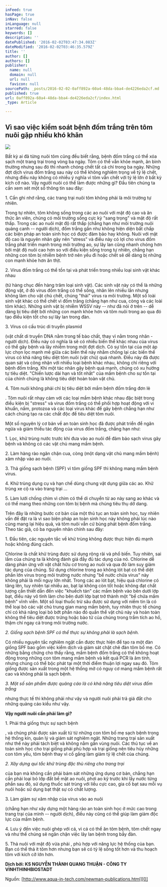 ```yaml
---
inFeed: true
hasPage: true
inNav: false
inLanguage: null
starred: false
keywords: []
description: ''
datePublished: '2016-02-02T03:47:34.083Z'
dateModified: '2016-02-02T03:46:35.579Z'
title: ''
author: []
authors: []
publisher:
  name: null
  domain: null
  url: null
  favicon: null
sourcePath: _posts/2016-02-02-0aff892a-60a4-48da-bba4-de4226eda2cf.md
published: true
url: 0aff892a-60a4-48da-bba4-de4226eda2cf/index.html
_type: Article

---
```

## Vì sao việc kiểm soát bệnh đốm trắng trên tôm nuôi gặp nhiều khó khăn
![](https://the-grid-user-content.s3-us-west-2.amazonaws.com/60855956-3688-4f3c-80b2-128b6b6dce82.jpg)

Bất kỳ ai đã từng nuôi tôm cũng đều biết rằng, bệnh đốm trắng có thể xóa sạch một trang trại trong vòng ba ngày. Tôm có thể vẫn khỏe mạnh, ăn bình thường nhưng sau đó thì nhanh chóng chết tất cả chỉ trong ba ngày. Những đợt dịch virus đốm trắng sau này có thể không nghiêm trọng về tỷ lệ chết, nhưng điều này không có nhiều ý nghĩa vì tôm vẫn chết với tỷ lệ lớn ở bất kỳ kích cỡ nào.  Vậy người nuôi có thể làm được những gì? Đầu tiên chúng ta cần xem xét một số thông tin sau đây:

1\. Cần ghi nhớ rằng, các trang trại nuôi tôm không phải là môi trường tự nhiên.

Trong tự nhiên, tôm không sống trong các ao nuôi với mật độ cao và ăn thức ăn viên, chúng có môi trường sống cực kỳ "sang trọng" và mật độ rất thấp. Trong các ao nuôi mật độ rất thấp (chẳng hạn như môi trường nuôi quảng canh -- người dịch), đốm trắng gần như không hiện diện bất chấp các biện pháp an toàn sinh học có được đảm bảo hay không. Nuôi với mật độ cao là nguyên nhân gây nên "stress" và điều này có lợi cho virus đốm trắng phát triển mạnh trong môi trường ao, sự lây lan cũng nhanh chóng hơn bởi mật độ nuôi cao hơn so với điều kiện sống trong tự nhiên, chẳng hạn những con tôm bị nhiễm bệnh trở nên yếu đi hoặc chết sẽ dễ dàng bị những con mạnh khỏe hơn ăn thịt.

2\. Virus đốm trắng có thể tồn tại và phát triển trong nhiều loại sinh vật khác nhau

(từ hàng chục đến hàng trăm loại sinh vật). Các sinh vật này có thể là những động vật, ở đó virus đốm trắng có thể sống, nhân lên nhiều lần nhưng không làm cho vật chủ chết, chúng "thải" virus ra môi trường. Một số loài sinh vật khác có thể chết vì đốm trắng (chẳng hạn như cua, còng và các loài tôm khác). Những sinh vật bị nhiễm WSSV này -- như đã nói ở trên -- dễ dàng bị tiêu diệt bởi những con mạnh khỏe hơn và tôm nuôi trong ao qua đó tạo điều kiện tốt cho sự lây lan trong đàn.

3\. Virus có cấu trúc di truyền plasmid

(vật chất di truyền DNA nằm trong tế bào chất, thay vì nằm trong nhân - người dịch). Điều này có nghĩa là sẽ có nhiều biến thể khác nhau của virus có thể gây bệnh và lây nhiễm trong một đợt dịch. Có sự tồn tại của một áp lực chọn lọc mạnh mẽ giữa các biến thể này nhằm chống lại các biến thể virus có khả năng tiêu diệt tôm nuôi (vật chủ) quá nhanh. Điều này đã được quan sát và công nhận với nhiều loại bệnh khác nhau, không chỉ riêng với bệnh đốm trắng. Khi một tác nhân gây bệnh quá mạnh, chúng có xu hướng tự tiêu diệt. "Chiến lược dài hạn và tốt nhất" của mầm bệnh cho sự tồn tại của chính chúng là không tiêu diệt hoàn toàn vật chủ.

4\. Tôm nuôi không phải chỉ bị tiêu diệt bởi mầm bệnh đốm trắng đơn lẻ

. Tôm nuôi rất nhạy cảm với các loại mầm bệnh khác nhau đặc biệt trong điều kiện bị "stress" và virus đốm trắng có thể phối hợp hoạt động với vi khuẩn, nấm, protozoa và các loại virus khác để gây bệnh chẳng hạn như cách chúng tạo ra các chất độc để tiêu diệt tôm nuôi.

Một số nguyên lý cơ bản về an toàn sinh học đã được phát triển để ngăn ngừa và giảm thiểu tác động của virus đốm trắng, chẳng hạn như:

1\. Lọc, khử trùng nước trước khi đưa vào ao nuôi để đảm bảo sạch virus gây bệnh và không có các vật chủ mang mầm bệnh.

2\. Làm hàng rào ngăn chặn cua, còng (một dạng vật chủ mang mầm bệnh) xâm nhập vào ao nuôi.

3\. Thả giống sạch bệnh (SPF) vì tôm giống SPF thì không mang mầm bệnh virus.

4\. Khử trùng dụng cụ và hạn chế dùng chung vật dụng giữa các ao. Khử trùng xe cộ ra vào trang trại ...

5\. Làm lưới chống chim vì chim có thể di chuyển từ ao này sang ao khác và có thể mang theo những con tôm bị bệnh mà chúng tiêu thụ dở dang.

Trên đây là những bước cơ bản của một thủ tục an toàn sinh học, tuy nhiên vấn đề đặt ra là vì sao biện pháp an toàn sinh học này không phải lúc nào cũng mang lại hiệu quả, và tôm nuôi vẫn cứ bùng phát bệnh đốm trắng. Theo tác giả, có ba nguyên nhân chính sau đây:

1\. Đầu tiên, các nguyên tắc về khử trùng không được thực hiện đủ mạnh hoặc không đúng cách.

Chlorine là chất khử trùng được sử dụng rộng rãi và phổ biến. Tuy nhiên, sai lầm của chúng ta là không đánh giá đầy đủ tác dụng của nó. Chlorine dễ dàng phản ứng với vật chất hữu cơ trong ao nuôi và qua đó làm suy giảm tác dụng của chúng. Sử dụng chlorine trong ao không lót bạt có thể diệt phần lớn virus trong môi trường nước nhưng "bể nước chứa virus" này không phải là mối nguy lớn nhất. Trong các ao lót bạt, hiệu quả chlorine có tăng lên, tuy nhiên tại nhiều ao, bạt lại không còn tốt hoặc không đạt chất lượng cần thiết dẫn đến việc "khuếch tán" các mầm bệnh vào bên dưới lớp bạt, điều này vô tình làm cho bên dưới lớp bạt trở thành một "bể chứa mầm bệnh" vĩnh viễn. Một số loại thuốc trừ sâu được sử dụng với niềm tin là có thể loại bỏ các vật chủ trung gian mang mầm bệnh, tuy nhiên thực tế chúng chỉ có khả năng loại bỏ bớt phần nào đó quần thể vật chủ này và hoàn toàn không thể tiêu diệt được trứng hoặc bào tử của chúng trong trầm tích ao hồ, thậm chí ngay cả trong môi trường nước.

_2\. Giống sạch bệnh SPF có thể thực sự không phải là sạch bệnh._

Có nhiều nguyên tắc nghiêm ngặt cần được thực hiện để tạo ra một đàn giống SPF bao gồm việc kiểm dịch và giám sát chặt chẽ đàn tôm bố mẹ. Có những bằng chứng cho thấy rằng, mầm bệnh đốm trắng có thể không hoạt động trong những con tôm mang mầm bệnh và kết quả PCR là âm tính, nhưng chúng có thể bộc phát tại một thời điểm thuận lợi ngay sau đó. Tôm giống được sản xuất trong một hệ thống mở có nguy cơ mang mầm bệnh rất cao và không phải là sạch bệnh.

_3\. Một số sản phẩm được quảng cáo là có khả năng tiêu diệt virus đốm trắng_

nhưng thực tế thì không phải như vậy và người nuôi phải trả giá đắt cho những quảng cáo kiểu như vậy.

**Vậy người nuôi cần phải làm gì?**

1\. Phải thả giống thực sự sạch bệnh

, và chúng phải được sản xuất từ từ những con tôm bố mẹ sạch bệnh trong hệ thống kín, quản lý và giám sát nghiêm ngặt. Những trang trại sản xuất như thế này phải tách biệt và không nằm gần vùng nuôi. Các thủ tục về an toàn sinh học cho trại giống phải phù hợp và trại giống nên tiêu hủy những con tôm yếu, tôm bệnh thay vì cố gắng làm giảm tỷ lệ chết của chúng.

_2\. Xây dựng qui tắc khử trùng đặc thù riêng cho trang trại_

của bạn mà không cần phải bám sát những ứng dụng cơ bản, chẳng hạn cần phải loại bỏ lớp đất bề mặt ao nuôi, phơi ao kỹ trước khi lấy nước từng phần sau đó, sử dụng thuốc sát trùng với liều cực cao, gia cố bạt sau mỗi vụ nuôi hoặc sử dụng bạt thật sự có chất lượng.

3\. Làm giảm sự xâm nhập của virus vào ao nuôi

(chẳng hạn như xây dựng một hàng rào an toàn sinh học ở mức cao trong trang trại của mình -- người dịch), điều này cũng có thể giúp làm giảm độc lực của mầm bệnh.

4\. Lưu ý đến việc nuôi ghép với cá, vì cá có thể ăn tôm bệnh, tôm chết ngay và như thế chúng sẽ ngăn chặn việc lây lan bệnh trong bầy đàn.

5\. Thả nuôi với mật độ vừa phải , phù hợp với năng lực hệ thống của bạn. Bạn có thể thả ít tôm hơn nhưng bạn sẽ có tỷ lệ sống tốt hơn và thu hoạch tôm với kích cỡ lớn hơn.

**Dịch bởi: KS NGUYỄN THÀNH QUANG THUẬN - CÔNG TY VINHTHINHBIOSTADT**

Nguồn: [http://www.aqua-in-tech.com/newman-publications.html][0]

[0]: http://www.aqua-in-tech.com/newman-publications.html